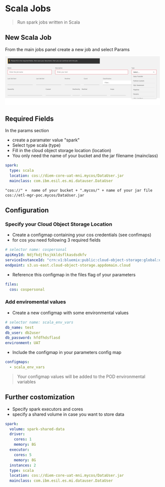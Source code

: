 # Scala Jobs

> Run spark jobs written in Scala

## New Scala Job

From the main jobs panel create a new job and select Params

![scala1](../../../diem-help/docs/images/jobtypes/scala1.png)

## Required Fields

In the params section

- create a paramater value "spark"
- Select type scala (type)
- Fill in the cloud object storage location (location)
- You only need the name of your bucket and the jar filename (mainclass)

```yml
spark:
  type: scala
  location: cos://diem-core-uat-mni.mycos/DataUser.jar
  mainclass: com.ibm.esil.es.mi.datauser.DataUser
```

```url
"cos://" +  name of your bucket + ".mycos/" + name of your jar file
cos://etl-mgr-poc.mycos/DataUser.jar
```

## Configuration

### Specify your Cloud Object Storage Location

- Create a configmap containing your cos credentials (see confimaps)
- for cos you need following 3 required fields

```yaml
# selector name: cospersonal
apiKeyId: Ndjfkdjfksjkkldsflkasdsdkfv
serviceInstanceId: "crn:v1:bluemix:public:cloud-object-storage:global:dlkfhksjhdvkkjj5767676767667::"
endpoint: s3.us-east.cloud-object-storage.appdomain.cloud
```

- Reference this configmap in the files flag of your parameters

```yaml
files:
  cos: cospersonal
```

### Add enviromental values

- Create a new configmap with some environmental values

```yaml
# selector name: scala_env_vars
db_name: test
db_user: db2user
db_password: hfdfhdsflasd
environment: UAT
```

- Include the configmap in your parameters config map

```yaml
configmaps:
  - scala_env_vars
```

> Your configmap values will be added to the POD environmental variables

## Further costomization

- Specify spark executors and cores
- specify a shared volume in case you want to store data

```yml
spark:
  volume: spark-shared-data
  driver:
    cores: 1
    memory: 8G
  executor:
    cores: 5
    memory: 8G
  instances: 2
  type: scala
  location: cos://diem-core-uat-mni.mycos/DataUser.jar
  mainclass: com.ibm.esil.es.mi.datauser.DataUser
```



